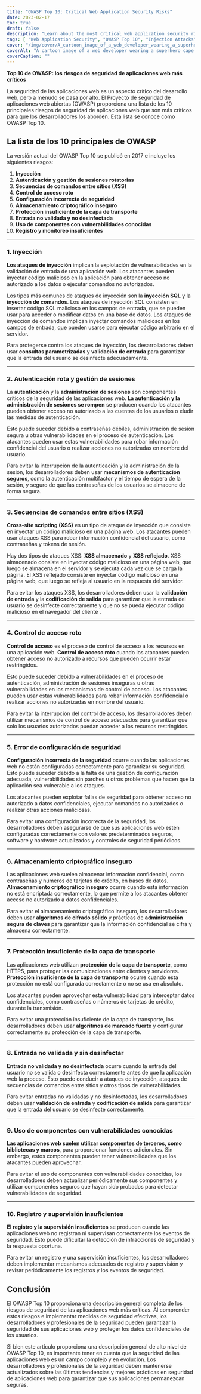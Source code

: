 ```yaml
---
title: "OWASP Top 10: Critical Web Application Security Risks"
date: 2023-02-17
toc: true
draft: false
description: "Learn about the most critical web application security risks with the OWASP Top 10 and how to protect against them"
tags: [ "Web Application Security", "OWASP Top 10", "Injection Attacks", "Authentication", "Session Management", "XSS Attacks", "Access Control", "Security Misconfiguration", "Cryptographic Storage", "Transport Layer Protection", "Input Validation", "Third-Party Components", "Logging and Monitoring", "Web Development", "Cybersecurity", "Data Protection", "Software Security", "IT Security", "Security Measures", "Risk Management"]
cover: "/img/cover/A_cartoon_image_of_a_web_developer_wearing_a_superhero_cape.png"
coverAlt: "A cartoon image of a web developer wearing a superhero cape and holding a shield. The shield is protecting a laptop with a web application interface on the screen."
coverCaption: ""
---
```


**Top 10 de OWASP: los riesgos de seguridad de aplicaciones web más críticos**  La seguridad de las aplicaciones web es un aspecto crítico del desarrollo web, pero a menudo se pasa por alto. El Proyecto de seguridad de aplicaciones web abiertas (OWASP) proporciona una lista de los 10 principales riesgos de seguridad de aplicaciones web que son más críticos para que los desarrolladores los aborden. Esta lista se conoce como OWASP Top 10.  ## La lista de los 10 principales de OWASP  La versión actual del OWASP Top 10 se publicó en 2017 e incluye los siguientes riesgos:  1. **Inyección** 2. **Autenticación y gestión de sesiones rotatorias** 3. **Secuencias de comandos entre sitios (XSS)** 4. **Control de acceso roto** 5. **Configuración incorrecta de seguridad** 6. **Almacenamiento criptográfico inseguro** 7. **Protección insuficiente de la capa de transporte** 8. **Entrada no validada y no desinfectada** 9. **Uso de componentes con vulnerabilidades conocidas** 10. **Registro y monitoreo insuficientes**  ______  ### 1. Inyección  **Los ataques de inyección** implican la explotación de vulnerabilidades en la validación de entrada de una aplicación web. Los atacantes pueden inyectar código malicioso en la aplicación para obtener acceso no autorizado a los datos o ejecutar comandos no autorizados.  Los tipos más comunes de ataques de inyección son la **inyección SQL** y la **inyección de comandos**. Los ataques de inyección SQL consisten en insertar código SQL malicioso en los campos de entrada, que se pueden usar para acceder o modificar datos en una base de datos. Los ataques de inyección de comandos implican inyectar comandos maliciosos en los campos de entrada, que pueden usarse para ejecutar código arbitrario en el servidor.  Para protegerse contra los ataques de inyección, los desarrolladores deben usar **consultas parametrizadas** y **validación de entrada** para garantizar que la entrada del usuario se desinfecte adecuadamente.  ______  ### 2. Autenticación rota y gestión de sesiones  La **autenticación** y la **administración de sesiones** son componentes críticos de la seguridad de las aplicaciones web. **La autenticación y la administración de sesiones se rompen** se producen cuando los atacantes pueden obtener acceso no autorizado a las cuentas de los usuarios o eludir las medidas de autenticación.  Esto puede suceder debido a contraseñas débiles, administración de sesión segura u otras vulnerabilidades en el proceso de autenticación. Los atacantes pueden usar estas vulnerabilidades para robar información confidencial del usuario o realizar acciones no autorizadas en nombre del usuario.  Para evitar la interrupción de la autenticación y la administración de la sesión, los desarrolladores deben usar **mecanismos de autenticación seguros**, como la autenticación multifactor y el tiempo de espera de la sesión, y seguro de que las contraseñas de los usuarios se almacene de forma segura.  ______  ### 3. Secuencias de comandos entre sitios (XSS)  **Cross-site scripting (XSS)** es un tipo de ataque de inyección que consiste en inyectar un código malicioso en una página web. Los atacantes pueden usar ataques XSS para robar información confidencial del usuario, como contraseñas y tokens de sesión.  Hay dos tipos de ataques XSS: **XSS almacenado** y **XSS reflejado**. XSS almacenado consiste en inyectar código malicioso en una página web, que luego se almacena en el servidor y se ejecuta cada vez que se carga la página. El XSS reflejado consiste en inyectar código malicioso en una página web, que luego se refleja al usuario en la respuesta del servidor.  Para evitar los ataques XSS, los desarrolladores deben usar la **validación de entrada** y la **codificación de salida** para garantizar que la entrada del usuario se desinfecte correctamente y que no se pueda ejecutar código malicioso en el navegador del cliente .  ______  ### 4. Control de acceso roto  **Control de acceso** es el proceso de control de acceso a los recursos en una aplicación web. **Control de acceso roto** cuando los atacantes pueden obtener acceso no autorizado a recursos que pueden ocurrir estar restringidos.  Esto puede suceder debido a vulnerabilidades en el proceso de autenticación, administración de sesiones inseguras u otras vulnerabilidades en los mecanismos de control de acceso. Los atacantes pueden usar estas vulnerabilidades para robar información confidencial o realizar acciones no autorizadas en nombre del usuario.  Para evitar la interrupción del control de acceso, los desarrolladores deben utilizar mecanismos de control de acceso adecuados para garantizar que solo los usuarios autorizados puedan acceder a los recursos restringidos.  ______  ### 5. Error de configuración de seguridad  **Configuración incorrecta de la seguridad** ocurre cuando las aplicaciones web no están configuradas correctamente para garantizar su seguridad. Esto puede suceder debido a la falta de una gestión de configuración adecuada, vulnerabilidades sin parches u otros problemas que hacen que la aplicación sea vulnerable a los ataques.  Los atacantes pueden explotar fallas de seguridad para obtener acceso no autorizado a datos confidenciales, ejecutar comandos no autorizados o realizar otras acciones maliciosas.  Para evitar una configuración incorrecta de la seguridad, los desarrolladores deben asegurarse de que sus aplicaciones web estén configuradas correctamente con valores predeterminados seguros, software y hardware actualizados y controles de seguridad periódicos.  ______  ### 6. Almacenamiento criptográfico inseguro  Las aplicaciones web suelen almacenar información confidencial, como contraseñas y números de tarjetas de crédito, en bases de datos. **Almacenamiento criptográfico inseguro** ocurre cuando esta información no está encriptada correctamente, lo que permite a los atacantes obtener acceso no autorizado a datos confidenciales.  Para evitar el almacenamiento criptográfico inseguro, los desarrolladores deben usar **algoritmos de cifrado sólido** y prácticas de **administración segura de claves** para garantizar que la información confidencial se cifra y almacena correctamente.  ______  ### 7. Protección insuficiente de la capa de transporte  Las aplicaciones web utilizan **protección de la capa de transporte**, como HTTPS, para proteger las comunicaciones entre clientes y servidores. **Protección insuficiente de la capa de transporte** ocurre cuando esta protección no está configurada correctamente o no se usa en absoluto.  Los atacantes pueden aprovechar esta vulnerabilidad para interceptar datos confidenciales, como contraseñas o números de tarjetas de crédito, durante la transmisión.  Para evitar una protección insuficiente de la capa de transporte, los desarrolladores deben usar **algoritmos de marcado fuerte** y configurar correctamente su protección de la capa de transporte.  ______  ### 8. Entrada no validada y sin desinfectar  **Entrada no validada y no desinfectada** ocurre cuando la entrada del usuario no se valida o desinfecta correctamente antes de que la aplicación web la procese. Esto puede conducir a ataques de inyección, ataques de secuencias de comandos entre sitios y otros tipos de vulnerabilidades.  Para evitar entradas no validadas y no desinfectadas, los desarrolladores deben usar **validación de entrada** y **codificación de salida** para garantizar que la entrada del usuario se desinfecte correctamente.  ______  ### 9. Uso de componentes con vulnerabilidades conocidas  **Las aplicaciones web suelen utilizar componentes de terceros, como bibliotecas y marcos**, para proporcionar funciones adicionales. Sin embargo, estos componentes pueden tener vulnerabilidades que los atacantes pueden aprovechar.  Para evitar el uso de componentes con vulnerabilidades conocidas, los desarrolladores deben actualizar periódicamente sus componentes y utilizar componentes seguros que hayan sido probados para detectar vulnerabilidades de seguridad.  ______  ### 10. Registro y supervisión insuficientes  **El registro y la supervisión insuficientes** se producen cuando las aplicaciones web no registran ni supervisan correctamente los eventos de seguridad. Esto puede dificultar la detección de infracciones de seguridad y la respuesta oportuna.  Para evitar un registro y una supervisión insuficientes, los desarrolladores deben implementar mecanismos adecuados de registro y supervisión y revisar periódicamente los registros y los eventos de seguridad.  ## Conclusión  El OWASP Top 10 proporciona una descripción general completa de los riesgos de seguridad de las aplicaciones web más críticas. Al comprender estos riesgos e implementar medidas de seguridad efectivas, los desarrolladores y profesionales de la seguridad pueden garantizar la seguridad de sus aplicaciones web y proteger los datos confidenciales de los usuarios.  Si bien este artículo proporciona una descripción general de alto nivel de OWASP Top 10, es importante tener en cuenta que la seguridad de las aplicaciones web es un campo complejo y en evolución. Los desarrolladores y profesionales de la seguridad deben mantenerse actualizados sobre las últimas tendencias y mejores prácticas en seguridad de aplicaciones web para garantizar que sus aplicaciones permanezcan seguras. 